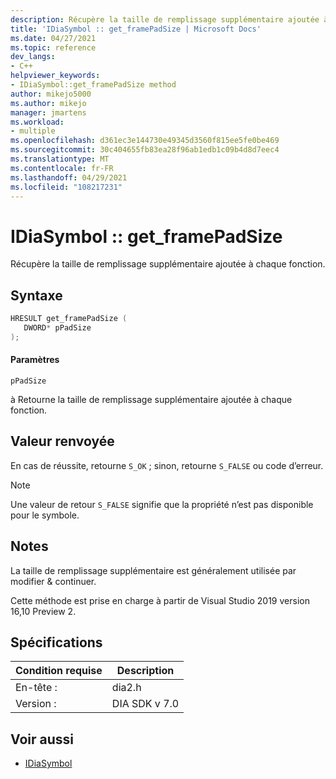 ```yaml
---
description: Récupère la taille de remplissage supplémentaire ajoutée à chaque fonction.
title: 'IDiaSymbol :: get_framePadSize | Microsoft Docs'
ms.date: 04/27/2021
ms.topic: reference
dev_langs:
- C++
helpviewer_keywords:
- IDiaSymbol::get_framePadSize method
author: mikejo5000
ms.author: mikejo
manager: jmartens
ms.workload:
- multiple
ms.openlocfilehash: d361ec3e144730e49345d3560f815ee5fe0be469
ms.sourcegitcommit: 30c404655fb83ea28f96ab1edb1c09b4d8d7eec4
ms.translationtype: MT
ms.contentlocale: fr-FR
ms.lasthandoff: 04/29/2021
ms.locfileid: "108217231"
---
```

# <a name="idiasymbolget_framepadsize"></a>IDiaSymbol :: get_framePadSize

Récupère la taille de remplissage supplémentaire ajoutée à chaque fonction.

## <a name="syntax"></a>Syntaxe

```C++
HRESULT get_framePadSize ( 
   DWORD* pPadSize
);
```

#### <a name="parameters"></a>Paramètres

 `pPadSize`

à Retourne la taille de remplissage supplémentaire ajoutée à chaque fonction.

## <a name="return-value"></a>Valeur renvoyée

 En cas de réussite, retourne `S_OK` ; sinon, retourne `S_FALSE` ou code d’erreur.

> [!NOTE]
> Une valeur de retour `S_FALSE` signifie que la propriété n’est pas disponible pour le symbole.

## <a name="remarks"></a>Notes

La taille de remplissage supplémentaire est généralement utilisée par modifier & continuer.

Cette méthode est prise en charge à partir de Visual Studio 2019 version 16,10 Preview 2.

## <a name="requirements"></a>Spécifications

|Condition requise|Description|
|-----------------|-----------------|
|En-tête :|dia2.h|
|Version :|DIA SDK v 7.0|

## <a name="see-also"></a>Voir aussi
- [IDiaSymbol](../../debugger/debug-interface-access/idiasymbol.md)
